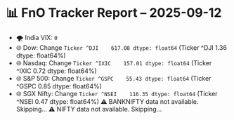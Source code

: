 # 📊 FnO Tracker Report – 2025-09-12
- 🌪️ India VIX: `0`
- 🌐 Dow: Change `Ticker
^DJI    617.08
dtype: float64` (Ticker
^DJI    1.36
dtype: float64%)
- 🌐 Nasdaq: Change `Ticker
^IXIC    157.01
dtype: float64` (Ticker
^IXIC    0.72
dtype: float64%)
- 🌐 S&P 500: Change `Ticker
^GSPC    55.43
dtype: float64` (Ticker
^GSPC    0.85
dtype: float64%)
- 🌐 SGX Nifty: Change `Ticker
^NSEI    116.35
dtype: float64` (Ticker
^NSEI    0.47
dtype: float64%)
⚠️ BANKNIFTY data not available. Skipping...
⚠️ NIFTY data not available. Skipping...